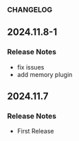 ### CHANGELOG

## 2024.11.8-1

### Release Notes
  - fix issues
  - add memory plugin


## 2024.11.7

### Release Notes
  - First Release




